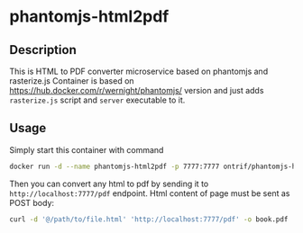 # phantomjs-html2pdf
## Description
This is HTML to PDF converter microservice based on phantomjs and rasterize.js
Container is based on https://hub.docker.com/r/wernight/phantomjs/ version and just adds `rasterize.js` script and `server` executable to it.

## Usage
Simply start this container with command
```bash
docker run -d --name phantomjs-html2pdf -p 7777:7777 ontrif/phantomjs-html2pdf
```

Then you can convert any html to pdf by sending it to `http://localhost:7777/pdf` endpoint. Html content of page must be sent as POST body:
```bash
curl -d '@/path/to/file.html' 'http://localhost:7777/pdf' -o book.pdf
```
